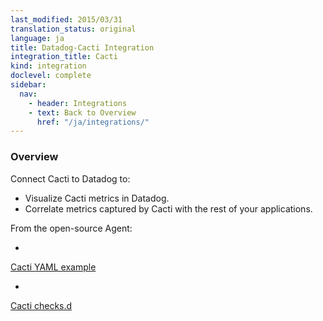```yaml
---
last_modified: 2015/03/31
translation_status: original
language: ja
title: Datadog-Cacti Integration
integration_title: Cacti
kind: integration
doclevel: complete
sidebar:
  nav:
    - header: Integrations
    - text: Back to Overview
      href: "/ja/integrations/"
---
```

<div id="int-overview">
<h3>Overview</h3>

Connect Cacti to Datadog to:
<ul>
<li> Visualize Cacti metrics in Datadog.</li>
<li> Correlate metrics captured by Cacti with the rest of your applications.</li>
</ul>
</div>


From the open-source Agent:

* <a href="https://github.com/DataDog/dd-agent/blob/master/conf.d/cacti.yaml.example">
Cacti YAML example</a>
* <a href="https://github.com/DataDog/dd-agent/blob/master/checks.d/cacti.py">
Cacti checks.d</a>
